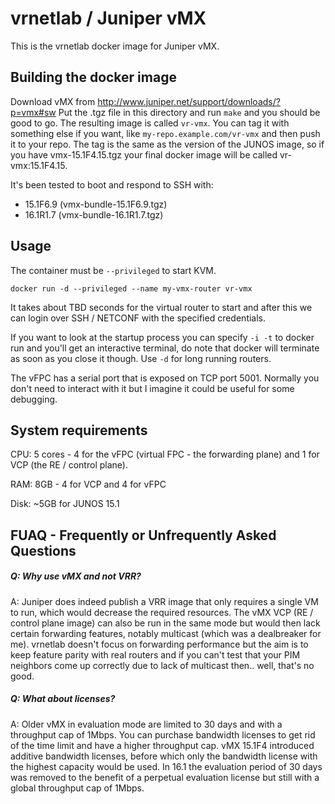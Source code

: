 vrnetlab / Juniper vMX
========================
This is the vrnetlab docker image for Juniper vMX.

Building the docker image
-------------------------
Download vMX from http://www.juniper.net/support/downloads/?p=vmx#sw
Put the .tgz file in this directory and run `make` and you should be good to
go. The resulting image is called `vr-vmx`. You can tag it with something else
if you want, like `my-repo.example.com/vr-vmx` and then push it to your repo.
The tag is the same as the version of the JUNOS image, so if you have
vmx-15.1F4.15.tgz your final docker image will be called vr-vmx:15.1F4.15.

It's been tested to boot and respond to SSH with:

 * 15.1F6.9 (vmx-bundle-15.1F6.9.tgz)
 * 16.1R1.7 (vmx-bundle-16.1R1.7.tgz)

Usage
-----
The container must be `--privileged` to start KVM.
```
docker run -d --privileged --name my-vmx-router vr-vmx
```
It takes about TBD seconds for the virtual router to start and after this we can
login over SSH / NETCONF with the specified credentials.

If you want to look at the startup process you can specify `-i -t` to docker
run and you'll get an interactive terminal, do note that docker will terminate
as soon as you close it though. Use `-d` for long running routers.

The vFPC has a serial port that is exposed on TCP port 5001. Normally you don't
need to interact with it but I imagine it could be useful for some debugging.

System requirements
-------------------
CPU: 5 cores - 4 for the vFPC (virtual FPC - the forwarding plane) and 1 for
VCP (the RE / control plane).

RAM: 8GB - 4 for VCP and 4 for vFPC

Disk: ~5GB for JUNOS 15.1

FUAQ - Frequently or Unfrequently Asked Questions
-------------------------------------------------
##### Q: Why use vMX and not VRR?
A: Juniper does indeed publish a VRR image that only requires a single VM to
run, which would decrease the required resources. The vMX VCP (RE / control
plane image) can also be run in the same mode but would then lack certain
forwarding features, notably multicast (which was a dealbreaker for me).
vrnetlab doesn't focus on forwarding performance but the aim is to keep feature
parity with real routers and if you can't test that your PIM neighbors come up
correctly due to lack of multicast then.. well, that's no good.

##### Q: What about licenses?
A: Older vMX in evaluation mode are limited to 30 days and with a throughput
cap of 1Mbps. You can purchase bandwidth licenses to get rid of the time limit
and have a higher throughput cap. vMX 15.1F4 introduced additive bandwidth
licenses, before which only the bandwidth license with the highest capacity
would be used. In 16.1 the evaluation period of 30 days was removed to the
benefit of a perpetual evaluation license but still with a global throughput
cap of 1Mbps.
